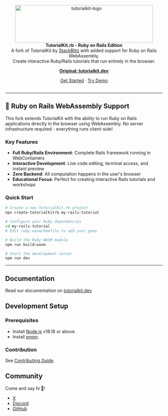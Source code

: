 <p align="center">
  <picture>
    <source media="(prefers-color-scheme: dark)" srcset="media/logo-white.svg">
    <img src="media/logo.svg" alt="tutorialkit-logo" width="440px" height="120px" />
  </picture>
  <br>
  <strong>TutorialKit.rb - Ruby on Rails Edition</strong><br>
  A fork of TutorialKit by <a href="https://stackblitz.com">StackBlitz</a> with added support for Ruby on Rails WebAssembly.<br>
  Create interactive Ruby/Rails tutorials that run entirely in the browser.
</p>

<p align="center">
  <a href="https://tutorialkit.dev/"><strong>Original: tutorialkit.dev</strong></a>
  <br>
</p>

<p align="center">
  <a href="https://tutorialkit.dev/guides/about/#getting-started">Get Started</a>
  ·
  <a href="https://demo.tutorialkit.dev/">Try Demo</a>
  <br>
  <br>
</p>

<hr>

## 🚀 Ruby on Rails WebAssembly Support

This fork extends TutorialKit with the ability to run Ruby on Rails applications directly in the browser using WebAssembly. No server infrastructure required - everything runs client-side!

### Key Features

- **Full Ruby/Rails Environment**: Complete Rails framework running in WebContainers
- **Interactive Development**: Live code editing, terminal access, and instant preview
- **Zero Backend**: All computation happens in the user's browser
- **Educational Focus**: Perfect for creating interactive Rails tutorials and workshops

### Quick Start

```bash
# Create a new TutorialKit.rb project
npx create-tutorialkitrb my-rails-tutorial

# Configure your Ruby dependencies
cd my-rails-tutorial
# Edit ruby-wasm/Gemfile to add your gems

# Build the Ruby WASM module
npm run build:wasm

# Start the development server
npm run dev
```

<hr>

## Documentation

Read our documentation on [tutorialkit.dev](https://tutorialkit.dev/guides/about)

## Development Setup

### Prerequisites

- Install [Node.js](https://nodejs.org/en) v18.18 or above.
- Install [pnpm](https://pnpm.io/).

### Contribution

See [Contributing Guide](./CONTRIBUTING.md).

## Community

Come and say hi :wave:!

- [X](https://x.com/stackblitz)
- [Discord](https://discord.gg/stackblitz)
- [GitHub](https://github.com/stackblitz)
